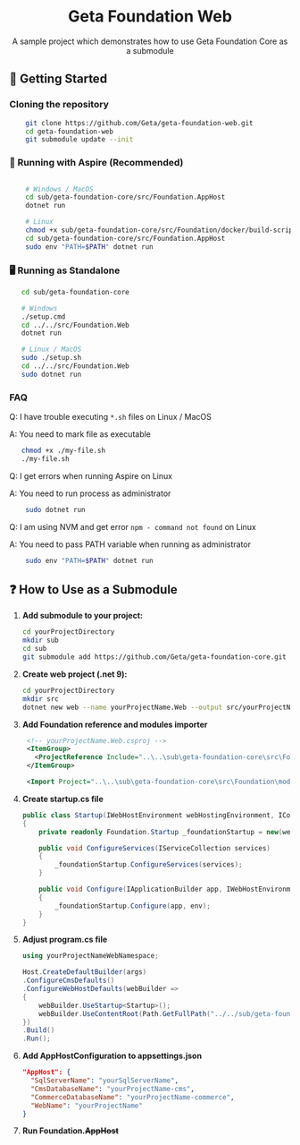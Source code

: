 <div align="center">
  <h1>Geta Foundation Web</h1>
  <p>A sample project which demonstrates how to use Geta Foundation Core as a submodule</p>
</div>

## 🏁 Getting Started

### Cloning the repository

```bash
    git clone https://github.com/Geta/geta-foundation-web.git
    cd geta-foundation-web
    git submodule update --init
```

### 🧪 Running with Aspire (Recommended)
```bash

    # Windows / MacOS
    cd sub/geta-foundation-core/src/Foundation.AppHost
    dotnet run

    # Linux
    chmod +x sub/geta-foundation-core/src/Foundation/docker/build-script/*.sh
    cd sub/geta-foundation-core/src/Foundation.AppHost
    sudo env "PATH=$PATH" dotnet run
```

### 🖥️ Running as Standalone
```bash
   cd sub/geta-foundation-core

   # Windows
   ./setup.cmd
   cd ../../src/Foundation.Web
   dotnet run

   # Linux / MacOS
   sudo ./setup.sh
   cd ../../src/Foundation.Web
   sudo dotnet run
```

### FAQ

Q: I have trouble executing `*.sh` files on Linux / MacOS

A: You need to mark file as executable

```bash
   chmod +x ./my-file.sh
   ./my-file.sh
```

Q: I get errors when running Aspire on Linux

A: You need to run process as administrator

```bash
    sudo dotnet run
```

Q: I am using NVM and get error `npm - command not found` on Linux

A: You need to pass PATH variable when running as administrator

```bash
    sudo env "PATH=$PATH" dotnet run
```

## ❓ How to Use as a Submodule
1. **Add submodule to your project:**
   ```bash
   cd yourProjectDirectory
   mkdir sub
   cd sub
   git submodule add https://github.com/Geta/geta-foundation-core.git
   ```
2. **Create web project (.net 9):**
   ```bash
   cd yourProjectDirectory
   mkdir src
   dotnet new web --name yourProjectName.Web --output src/yourProjectName.Web
   ```
3. **Add Foundation reference and modules importer**
   ```xml
    <!-- yourProjectName.Web.csproj -->
    <ItemGroup>
      <ProjectReference Include="..\..\sub\geta-foundation-core\src\Foundation\Foundation.csproj" />
    </ItemGroup>
   
    <Import Project="..\..\sub\geta-foundation-core\src\Foundation\modules\ModulesInclude.proj"/>
   ```
4. **Create startup.cs file**
    ```cs
    public class Startup(IWebHostEnvironment webHostingEnvironment, IConfiguration configuration)
    {
        private readonly Foundation.Startup _foundationStartup = new(webHostingEnvironment, configuration);
    
        public void ConfigureServices(IServiceCollection services)
        {
            _foundationStartup.ConfigureServices(services);
        }
    
        public void Configure(IApplicationBuilder app, IWebHostEnvironment env)
        {
            _foundationStartup.Configure(app, env);
        }
    }
    ```
5. **Adjust program.cs file**
    ```cs
    using yourProjectNameWebNamespace;
    
    Host.CreateDefaultBuilder(args)
    .ConfigureCmsDefaults()
    .ConfigureWebHostDefaults(webBuilder =>
    {
        webBuilder.UseStartup<Startup>();
        webBuilder.UseContentRoot(Path.GetFullPath("../../sub/geta-foundation-core/src/Foundation"));
    })
    .Build()
    .Run();

    ```

6. **Add AppHostConfiguration to appsettings.json**
    ```json
    "AppHost": {
      "SqlServerName": "yourSqlServerName",
      "CmsDatabaseName": "yourProjectName-cms",
      "CommerceDatabaseName": "yourProjectName-commerce",
      "WebName": "yourProjectName"
    }

    ```
7. **Run Foundation.~~AppHost~~**   
